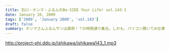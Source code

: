 ```yaml
---
title: 石川・ホンマ・ぶるんのBe-SIDE Your Life! vol.143-1
date: January 26, 2009
tags: ['2009', 'January 2009', 'vol.143']
draft: false
summary: ホンマさんぶるんサンは異例！？の時間通り集合。しかも、パソコン開いてお仕事モードの月曜日。不況もなんのそので本日も・・・NAMAE
---
```


http://project-phi.ddo.jp/ishikawa/ishikawa143_1.mp3